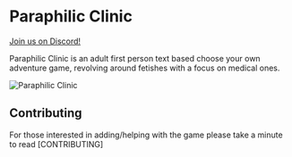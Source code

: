 # Paraphilic Clinic

[Join us on Discord!](https://discord.gg/zfgvcKv)

Paraphilic Clinic is an adult first person text based choose your own adventure game, revolving around fetishes with a focus on medical ones.

![Paraphilic Clinic](img/logo/paraphilic-clinic-banner.png?raw=true)

## Contributing

For those interested in adding/helping with the game please take a minute to read [CONTRIBUTING]
